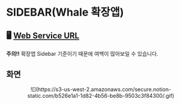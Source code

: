 # SIDEBAR(Whale 확장앱)

## 🖥 [Web Service URL](http://101.101.210.76/) 
**주의!!**  확장앱 Sidebar 기준이기 때문에 여백이 많아보일 수 있습니다.

## 화면
<p align="center">
  ![](https://s3-us-west-2.amazonaws.com/secure.notion-static.com/b526e1a1-1d82-4b56-be8b-9503c3f84300/.gif)
</p>
